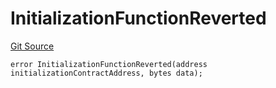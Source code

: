 # InitializationFunctionReverted
[Git Source](https://github.com/thrackle-io/tron/blob/a0e7b20980bb06404eb010a144cfad3764962831/src/client/token/handler/diamond/HandlerDiamondLib.sol)


```solidity
error InitializationFunctionReverted(address initializationContractAddress, bytes data);
```

